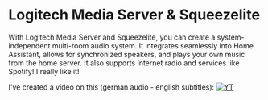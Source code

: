 # Logitech Media Server & Squeezelite
With Logitech Media Server and Squeezelite, you can create a system-independent multi-room audio system. It integrates seamlessly into Home Assistant, allows for synchronized speakers, and plays your own music from the home server. It also supports Internet radio and services like Spotify!
I really like it!

I've created a video on this (german audio - english subtitles):
[![YT](https://ei23.de/bilder/YTthumbs/DwotxrCvHTA.webp)](https://www.youtube.com/watch?v=DwotxrCvHTA)
